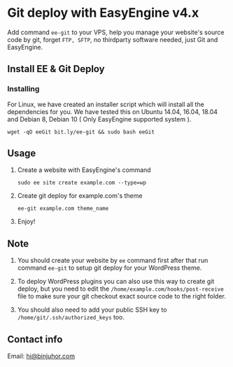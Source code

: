 # Git deploy with EasyEngine v4.x

Add command `ee-git` to your VPS, help you manage your website's source code by git, forget `FTP, SFTP`, no thirdparty software needed, just Git and EasyEngine.
## Install EE & Git Deploy

### Installing

For Linux, we have created an installer script which will install all the dependencies for you. We have tested this on Ubuntu 14.04, 16.04, 18.04 and Debian 8, Debian 10 ( Only EasyEngine supported system ).

```
wget -qO eeGit bit.ly/ee-git && sudo bash eeGit
```
## Usage
1.  Create a website with EasyEngine's command 

    `sudo ee site create example.com --type=wp`
2. Create git deploy for example.com's theme

    `ee-git example.com theme_name`
3. Enjoy!

## Note
1. You should create your website by `ee` command first after that run command `ee-git` to setup git deploy for your WordPress theme.

2. To deploy WordPress plugins you can also use this way to create git deploy, but you need to edit the `/home/example.com/hooks/post-receive` file to make sure your git checkout exact source code to the right folder.

3. You should also need to add your public SSH key to `/home/git/.ssh/authorized_keys` too.
## Contact info

Email: hi@binjuhor.com
